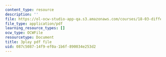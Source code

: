 ```yaml
---
content_type: resource
description: ''
file: https://ol-ocw-studio-app-qa.s3.amazonaws.com/courses/18-03-differential-equations-spring-2010/087c508714f9ef0a1b6f890034e253d2_eyNm7XGJr4s.pdf
file_type: application/pdf
learning_resource_types: []
ocw_type: OCWFile
resourcetype: Document
title: 3play pdf file
uid: 087c5087-14f9-ef0a-1b6f-890034e253d2
---
```

